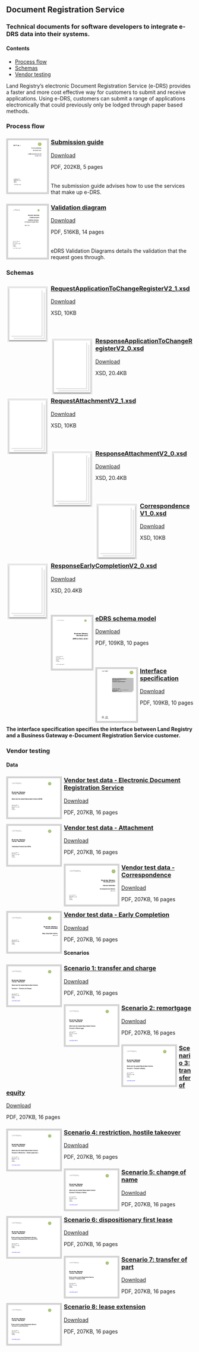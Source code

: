 ## Document Registration Service

### Technical documents for software developers to integrate e-DRS data into their systems.

#### Contents
- [Process flow](#process-flow)
- [Schemas](#schemas)
- [Vendor testing](#vendor-testing)

Land Registry’s electronic Document Registration Service (e-DRS) provides a faster and more cost effective way for customers to submit and receive applications. Using e-DRS, customers can submit a range of applications electronically that could previously only be lodged through paper based methods.

### Process flow

<h3><a href="../../pdfs/services/eDRS_V2_1_Submission.pdf">
<img style="float: left; margin: 0px 5px 0px 0px;  border:5px solid LightGrey;" src="../../images/thumbnail/EDRS-Submission-Guide.pdf.png"></a>
<a href="../../pdfs/services/eDRS_V2_1_Submission.pdf">Submission guide</a></h3>
<a download="eDRS_V2_1_Submission.pdf" href="../../pdfs/services/eDRS_V2_1_Submission.pdf">Download</a>

PDF, 202KB, 5 pages
<br />
<br />
<br />
The submission guide advises how to use the services that make up e-DRS.

<h3><a href="../../pdfs/services/eDRS_V2_1_Validation.pdf">
<img style="float: left; margin: 0px 5px 0px 0px;  border:5px solid LightGrey;" src="../../images/thumbnail/eDRSValidationDiagram.pdf.png"></a>
<a href="../../pdfs/services/eDRS_V2_1_Validation.pdf">Validation diagram</a></h3>
<a download="eDRS_V2_1_Validation.pdf" href="../../pdfs/services/eDRS_V2_1_Validation.pdf">Download</a>

PDF, 516KB, 14 pages
<br />
<br />
<br />
eDRS Validation Diagrams details the validation that the request goes through.

### Schemas

<h3><a href="../../schemas/RequestApplicationToChangeRegisterV2_1.xsd">
<img style="float: left; margin: 0px 5px 0px 0px;" src="../../images/thumbnail/file.png"></a>
<a href="../../schemas/RequestApplicationToChangeRegisterV2_1.xsd">RequestApplicationToChangeRegisterV2_1.xsd</a></h3>
<a download="RequestApplicationToChangeRegisterV2_1.xsd" href="../../schemas/RequestApplicationToChangeRegisterV2_1.xsd">Download</a>

XSD, 10KB
<br />
<br />
<br />

<h3><a href="../../schemas/ResponseApplicationToChangeRegisterV2_0.xsd">
<img style="float: left; margin: 0px 5px 0px 0px" src="../../images/thumbnail/file.png"></a> 
<a href="../../schemas/ResponseApplicationToChangeRegisterV2_0.xsd">ResponseApplicationToChangeRegisterV2_0.xsd</a></h3>
<a download="ResponseApplicationToChangeRegisterV2_0.xsd" href="../../schemas/ResponseApplicationToChangeRegisterV2_0.xsd">Download</a>

XSD, 20.4KB
<br />
<br />
<br />

<h3><a href="../../schemas/RequestAttachmentV2_1.xsd">
<img style="float: left; margin: 0px 5px 0px 0px;" src="../../images/thumbnail/file.png"></a>
<a href="../../schemas/RequestAttachmentV2_1.xsd">RequestAttachmentV2_1.xsd</a></h3>
<a download="RequestAttachmentV2_1.xsd" href="../../schemas/RequestAttachmentV2_1.xsd">Download</a>

XSD, 10KB
<br />
<br />
<br />

<h3><a href="../../schemas/ResponseAttachmentV2_0.xsd">
<img style="float: left; margin: 0px 5px 0px 0px" src="../../images/thumbnail/file.png"></a> 
<a href="../../schemas/ResponseAttachmentV2_0.xsd">ResponseAttachmentV2_0.xsd</a></h3>
<a download="ResponseAttachmentV2_0.xsd" href="../../schemas/ResponseAttachmentV2_0.xsd">Download</a>

XSD, 20.4KB
<br />
<br />
<br />

<h3><a href="../../schemas/CorrespondenceV1_0.xsd">
<img style="float: left; margin: 0px 5px 0px 0px;" src="../../images/thumbnail/file.png"></a>
<a href="../../schemas/CorrespondenceV1_0.xsd">CorrespondenceV1_0.xsd</a></h3>
<a download="CorrespondenceV1_0.xsd" href="../../schemas/CorrespondenceV1_0.xsd">Download</a>

XSD, 10KB
<br />
<br />
<br />

<h3><a href="../../schemas/ResponseEarlyCompletionV2_0.xsd">
<img style="float: left; margin: 0px 5px 0px 0px" src="../../images/thumbnail/file.png"></a> 
<a href="../../schemas/ResponseEarlyCompletionV2_0.xsd">ResponseEarlyCompletionV2_0.xsd</a></h3>
<a download="ResponseEarlyCompletionV2_0.xsd" href="../../schemas/ResponseEarlyCompletionV2_0.xsd">Download</a>

XSD, 20.4KB
<br />
<br />
<br />

<h3><a href="../../pdfs/services/eDRS v2_1 Schema Model.pdf">
<img style="float: left; margin: 0px 5px 0px 0px; border:5px solid LightGrey;" src="../../images/thumbnail/eDRS-Schema-Model.pdf.png"></a>
<a href="../../pdfs/services/eDRS v2_1 Schema Model.pdf">eDRS schema model</a></h3>
<a download="eDRS v2_1 Schema Model.pdf" href="../../pdfs/services/eDRS v2_1 Schema Model.pdf">Download</a>

PDF, 109KB, 10 pages
<br />
<br />
<br />

<h3><a href="../../pdfs/services/eDRS_v2.1_Interface_Spec.pdf">
<img style="float: left; margin: 0px 5px 0px 0px; border:5px solid LightGrey;" src="../../images/thumbnail/eDRSV2_0_Interface_Specification.pdf.png"></a>
<a href="../../pdfs/services/eDRS_v2.1_Interface_Spec.pdf">Interface specification</a></h3>
<a download="eDRS_v2.1_Interface_Spec.pdf" href="../../pdfs/services/eDRS_v2.1_Interface_Spec.pdf">Download</a>

PDF, 109KB, 10 pages
<br />
<br />
<br />

#### The interface specification specifies the interface between Land Registry and a Business Gateway e-Document Registration Service customer.

### Vendor testing

#### Data

<h3><a href="../../pdfs/services/eDRS_V2_1_Vendor_Test_Data.pdf">
<img style="float: left; margin: 0px 5px 0px 0px; border:5px solid LightGrey;" src="../../images/thumbnail/eDRSVendorTestData.pdf.png"></a>
<a href="../../pdfs/services/eDRS_V2_1_Vendor_Test_Data.pdf">Vendor test data - Electronic Document Registration Service </a></h3>
<a download="eDRS_V2_1_Vendor_Test_Data.pdf" href="../../pdfs/services/eDRS_V2_1_Vendor_Test_Data.pdf">Download</a>

PDF, 207KB, 16 pages

<h3><a href="../../pdfs/services/eDRS_V2_1_Vendor_Test_Data_Attachment.pdf">
<img style="float: left; margin: 0px 5px 0px 0px; border:5px solid LightGrey;" src="../../images/thumbnail/EDRSAttachmentServiceVendorData.pdf.png"></a>
<a href="../../pdfs/services/eDRS_V2_1_Vendor_Test_Data_Attachment.pdf">Vendor test data - Attachment</a></h3>
<a download="eDRS_V2_1_Vendor_Test_Data_Attachment.pdf" href="../../pdfs/services/eDRS_V2_1_Vendor_Test_Data_Attachment.pdf">Download</a>

PDF, 207KB, 16 pages

<h3><a href="../../pdfs/services/eDRS_Correspondence_Vendor_Test_Data_v1.1.pdf">
<img style="float: left; margin: 0px 5px 0px 0px; border:5px solid LightGrey;" src="../../images/thumbnail/CorrespondenceVendorData.pdf.png"></a>
<a href="../../pdfs/services/eDRS_Correspondence_Vendor_Test_Data_v1.1.pdf">Vendor test data - Correspondence</a></h3>
<a download="eDRS_Correspondence_Vendor_Test_Data_v1.1.pdf" href="../../pdfs/services/eDRS_Correspondence_Vendor_Test_Data_v1.1.pdf">Download</a>

PDF, 207KB, 16 pages

<h3><a href="../../pdfs/services/eDRS_Early_Completion_Vendor_Test_Data_v1.1.pdf">
<img style="float: left; margin: 0px 5px 0px 0px; border:5px solid LightGrey;" src="../../images/thumbnail/EDRSEarlyCompletionVendorData.pdf.png"></a>
<a href="../../pdfs/services/eDRS_Early_Completion_Vendor_Test_Data_v1.1.pdf">Vendor test data - Early Completion</a></h3>
<a download="eDRS_Early_Completion_Vendor_Test_Data_v1.1.pdf" href="../../pdfs/services/eDRS_Early_Completion_Vendor_Test_Data_v1.1.pdf">Download</a>

PDF, 207KB, 16 pages

#### Scenarios

<h3><a href="../../pdfs/services/eDRS_V2_1_Vendor_Test_Data_Scenario1.pdf">
<img style="float: left; margin: 0px 5px 0px 0px; border:5px solid LightGrey;" src="../../images/thumbnail/EDRSScenario1.pdf.png"></a>
<a href="../../pdfs/services/eDRS_V2_1_Vendor_Test_Data_Scenario1.pdf">Scenario 1: transfer and charge</a></h3>
<a download="eDRS_V2_1_Vendor_Test_Data_Scenario1.pdf" href="../../pdfs/services/eDRS_V2_1_Vendor_Test_Data_Scenario1.pdf">Download</a>

PDF, 207KB, 16 pages

<h3><a href="../../pdfs/services/eDRS_V2_1_Vendor_Test_Data_Scenario2.pdf">
<img style="float: left; margin: 0px 5px 0px 0px; border:5px solid LightGrey;" src="../../images/thumbnail/EDRSScenario2.pdf.png"></a>
<a href="../../pdfs/services/eDRS_V2_1_Vendor_Test_Data_Scenario2.pdf">Scenario 2: remortgage</a></h3>
<a download="eDRS_V2_1_Vendor_Test_Data_Scenario2.pdf" href="../../pdfs/services/eDRS_V2_1_Vendor_Test_Data_Scenario2.pdf">Download</a>

PDF, 207KB, 16 pages

<h3><a href="../../pdfs/services/eDRS_V2_1_Vendor_Test_Data_Scenario3.pdf">
<img style="float: left; margin: 0px 5px 0px 0px; border:5px solid LightGrey;" src="../../images/thumbnail/EDRSScenario3.pdf.png"></a>
<a href="../../pdfs/services/eDRS_V2_1_Vendor_Test_Data_Scenario3.pdf">Scenario 3: transfer of equity</a></h3>
<a download="eDRS_V2_1_Vendor_Test_Data_Scenario3.pdf" href="../../pdfs/services/eDRS_V2_1_Vendor_Test_Data_Scenario3.pdf">Download</a>

PDF, 207KB, 16 pages

<h3><a href="../../pdfs/services/eDRS_V2_1_Vendor_Test_Data_Scenario4.pdf">
<img style="float: left; margin: 0px 5px 0px 0px; border:5px solid LightGrey;" src="../../images/thumbnail/EDRSScenario4.pdf.png"></a>
<a href="../../pdfs/services/eDRS_V2_1_Vendor_Test_Data_Scenario4.pdf">Scenario 4: restriction, hostile takeover</a></h3>
<a download="eDRS_V2_1_Vendor_Test_Data_Scenario4.pdf" href="../../pdfs/services/eDRS_V2_1_Vendor_Test_Data_Scenario4.pdf">Download</a>

PDF, 207KB, 16 pages

<h3><a href="../../pdfs/services/eDRS_V2_1_Vendor_Test_Data_Scenario5.pdf">
<img style="float: left; margin: 0px 5px 0px 0px; border:5px solid LightGrey;" src="../../images/thumbnail/EDRSScenario5.pdf.png"></a>
<a href="../../pdfs/services/eDRS_V2_1_Vendor_Test_Data_Scenario5.pdf">Scenario 5: change of name</a></h3>
<a download="eDRS_V2_1_Vendor_Test_Data_Scenario5.pdf" href="../../pdfs/services/eDRS_V2_1_Vendor_Test_Data_Scenario5.pdf">Download</a>

PDF, 207KB, 16 pages

<h3><a href="../../pdfs/services/eDRS_V2_1_Vendor_Test_Data_Scenario6.pdf">
<img style="float: left; margin: 0px 5px 0px 0px; border:5px solid LightGrey;" src="../../images/thumbnail/EDRSScenario6.pdf.png"></a>
<a href="../../pdfs/services/eDRS_V2_1_Vendor_Test_Data_Scenario6.pdf">Scenario 6: dispositionary first lease</a></h3>
<a download="eDRS_V2_1_Vendor_Test_Data_Scenario6.pdf" href="../../pdfs/services/eDRS_V2_1_Vendor_Test_Data_Scenario6.pdf">Download</a>

PDF, 207KB, 16 pages

<h3><a href="../../pdfs/services/eDRS_V2_1_Vendor_Test_Data_Scenario7.pdf">
<img style="float: left; margin: 0px 5px 0px 0px; border:5px solid LightGrey;" src="../../images/thumbnail/EDRSScenario7.pdf.png"></a>
<a href="../../pdfs/services/eDRS_V2_1_Vendor_Test_Data_Scenario7.pdf">Scenario 7: transfer of part</a></h3>
<a download="eDRS_V2_1_Vendor_Test_Data_Scenario7.pdf" href="../../pdfs/services/eDRS_V2_1_Vendor_Test_Data_Scenario7.pdf">Download</a>

PDF, 207KB, 16 pages

<h3><a href="../../pdfs/services/eDRS_V2_1_Vendor_Test_Data_Scenario8.pdf">
<img style="float: left; margin: 0px 5px 0px 0px; border:5px solid LightGrey;" src="../../images/thumbnail/EDRSScenario8.pdf.png"></a>
<a href="../../pdfs/services/eDRS_V2_1_Vendor_Test_Data_Scenario8.pdf">Scenario 8: lease extension</a></h3>
<a download="eDRS_V2_1_Vendor_Test_Data_Scenario8.pdf" href="../../pdfs/services/eDRS_V2_1_Vendor_Test_Data_Scenario8.pdf">Download</a>

PDF, 207KB, 16 pages